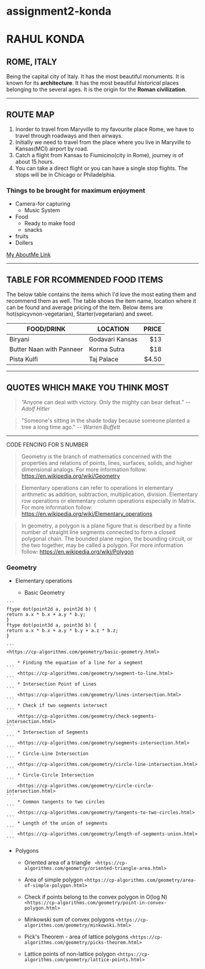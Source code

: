 # assignment2-konda
# RAHUL KONDA
## ROME, ITALY

 Being the capital city of Italy. It has the most beautiful monuments. It is known for its **architecture**. It has the most beautiful *historical* places belonging to the several ages. It is the origin for the **Roman civilization**.

 ---
## ROUTE MAP
1. Inorder to travel from Maryville to my favourite place Rome, we have to travel through roadways and then airways.
2. Initially we need to travel from the place where you live in Maryville to Kansas(MCI) airport by road.
3. Catch a flight from Kansas to Fiumicino(city in Rome), journey is of about 15 hours.
4. You can take a direct flight or you can have a single stop flights. The stops will be in Chicago or Philadelphia.

### Things to be brought for maximum enjoyment
* Camera-for capturing
    * Music System
* Food
    * Ready to make food
    * snacks
* fruits
* Dollers


[My AboutMe Link](https://github.com/rahulkonda96/assignment2-konda/blob/main/AboutMe.md)

---
## TABLE FOR RCOMMENDED FOOD ITEMS
The below table contains the items which I'd love the most eating them and recommend them as well. The table shows the item name, location where it can be found and average pricing of the item. Below items are hot(spicyvnon-vegetarian), Starter(vegetarian) and sweet.

| FOOD/DRINK | LOCATION | PRICE |
| --- | --- | ---: |
| Biryani | Godavari Kansas | $13 |
| Butter Naan with Panneer | Korma Sutra | $18 |
| Pista Kulfi | Taj Palace | $4.50 |

---
## QUOTES WHICH MAKE YOU THINK MOST
>“Anyone can deal with victory. Only the mighty can bear defeat.” -- *Adolf Hitler*

>"Someone's sitting in the shade today because someone planted a tree a long time ago." -- *Warren Buffett*

---
CODE FENCING FOR S NUMBER
>Geometry is the branch of mathematics concerned with the properties and relations of points, lines, surfaces, solids, and higher dimensional analogs. For more information follow:
<https://en.wikipedia.org/wiki/Geometry>

>Elementary operations can refer to operations in elementary arithmetic as addition, subtraction, multiplication, division. Elementary row operations or elementary column operations especially in Matrix. For more information follow:
<https://en.wikipedia.org/wiki/Elementary_operations>

>In geometry, a polygon is a plane figure that is described by a finite number of straight line segments connected to form a closed polygonal chain. The bounded plane region, the bounding circuit, or the two together, may be called a polygon. For more information follow:
<https://en.wikipedia.org/wiki/Polygon>

### Geometry

   * Elementary operations
    
        * Basic Geometry 

    ```
    ftype dot(point2d a, point2d b) {
    return a.x * b.x + a.y * b.y;
    }
    ftype dot(point3d a, point3d b) {
    return a.x * b.x + a.y * b.y + a.z * b.z;
    }
    
    ```
    <https://cp-algorithms.com/geometry/basic-geometry.html>
    
        * Finding the equation of a line for a segment
    ```
        <https://cp-algorithms.com/geometry/segment-to-line.html>
    ```
        * Intersection Point of Lines
    ```    
        <https://cp-algorithms.com/geometry/lines-intersection.html>
    ```
        * Check if two segments intersect
    ```
        <https://cp-algorithms.com/geometry/check-segments-intersection.html>
    ```
        * Intersection of Segments
    ```
        <https://cp-algorithms.com/geometry/segments-intersection.html>
    ```
        * Circle-Line Intersection
    ```
        <https://cp-algorithms.com/geometry/circle-line-intersection.html>
    ```
        * Circle-Circle Intersection
    ```
        <https://cp-algorithms.com/geometry/circle-circle-intersection.html>
    ```
        * Common tangents to two circles
    ```
        <https://cp-algorithms.com/geometry/tangents-to-two-circles.html>
    ```
        * Length of the union of segments
    ```    
        <https://cp-algorithms.com/geometry/length-of-segments-union.html>
    ```
   * Polygons

        * Oriented area of a triangle
    ``` 
        <https://cp-algorithms.com/geometry/oriented-triangle-area.html>
    ```

        * Area of simple polygon
    ```
        <https://cp-algorithms.com/geometry/area-of-simple-polygon.html>
    ```
        * Check if points belong to the convex polygon in O(log N)
    ```
        <https://cp-algorithms.com/geometry/point-in-convex-polygon.html>
    ```
        * Minkowski sum of convex polygons
    ```
        <https://cp-algorithms.com/geometry/minkowski.html>
    ```
        * Pick's Theorem - area of lattice polygons
    ```
        <https://cp-algorithms.com/geometry/picks-theorem.html>
    ```
        * Lattice points of non-lattice polygon
    ```
        <https://cp-algorithms.com/geometry/lattice-points.html>
    ```
  